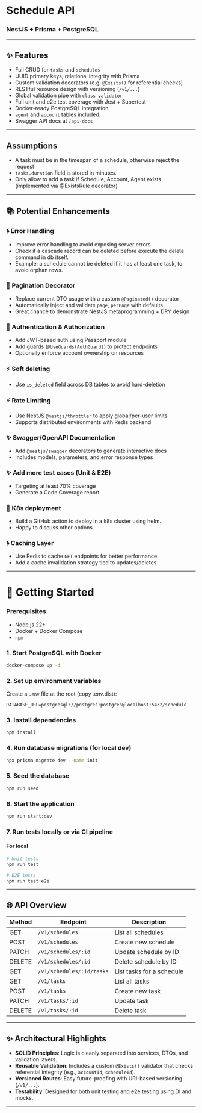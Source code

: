 # Schedule API 
### NestJS + Prisma + PostgreSQL

---

## ✨ Features

- Full CRUD for `tasks` and `schedules`
- UUID primary keys, relational integrity with Prisma
- Custom validation decorators (e.g. `@Exists()` for referential checks)
- RESTful resource design with versioning (`/v1/...`)
- Global validation pipe with `class-validator`
- Full unit and e2e test coverage with Jest + Supertest
- Docker-ready PostgreSQL integration
- `agent` and `account` tables included.
- Swagger API docs at `/api-docs`

---

## Assumptions
- A task must be in the timespan of a schedule, otherwise reject the request
- `tasks.duration` field is stored in minutes.
- Only allow to add a task if Schedule, Account, Agent exists (implemented via @ExistsRule decorator)

___

## 📚 Potential Enhancements

### 🌀 Error Handling
- Improve error handling to avoid exposing server errors
- Check if a cascade record can be deleted before execute the delete command in db itself.
- Example: a schedule cannot be deleted if it has at least one task, to avoid orphan rows.

### 🔢 Pagination Decorator

- Replace current DTO usage with a custom `@Paginated()` decorator
- Automatically inject and validate `page`, `perPage` with defaults
- Great chance to demonstrate NestJS metaprogramming + DRY design

### 🔐 Authentication & Authorization

- Add JWT-based auth using Passport module
- Add guards (`@UseGuards(AuthGuard)`) to protect endpoints
- Optionally enforce account ownership on resources

### ⚡ Soft deleting

- Use `is_deleted` field across DB tables to avoid hard-deletion

### ⚡ Rate Limiting

- Use NestJS `@nestjs/throttler` to apply global/per-user limits
- Supports distributed environments with Redis backend

### ✨ Swagger/OpenAPI Documentation

- Add `@nestjs/swagger` decorators to generate interactive docs
- Includes models, parameters, and error response types

### ✨ Add more test cases (Unit & E2E)
- Targeting at least 70% coverage
- Generate a Code Coverage report

### 🚀 K8s deployment
- Build a GitHub action to deploy in a k8s cluster using helm.
- Happy to discuss other options.


### 🌀 Caching Layer

- Use Redis to cache `GET` endpoints for better performance
- Add a cache invalidation strategy tied to updates/deletes

---


# 🚀 Getting Started

### Prerequisites

- Node.js 22+
- Docker + Docker Compose
- `npm`

### 1. Start PostgreSQL with Docker

```bash
docker-compose up -d
```

### 2. Set up environment variables

Create a `.env` file at the root (copy .env.dist):

```env
DATABASE_URL=postgresql://postgres:postgres@localhost:5432/schedule
```

### 3. Install dependencies

```bash
npm install
```

### 4. Run database migrations (for local dev)

```bash
npx prisma migrate dev --name init
```

### 5. Seed the database
```bash
npm run seed
```

### 6. Start the application

```bash
npm run start:dev
```

### 7. Run tests locally or via CI pipeline

#### For local
```bash
# Unit tests
npm run test

# E2E tests
npm run test:e2e
```

---

## 🌐 API Overview

| Method | Endpoint                  | Description               |
| ------ | ------------------------- | ------------------------- |
| GET    | `/v1/schedules`           | List all schedules        |
| POST   | `/v1/schedules`           | Create new schedule       |
| PATCH  | `/v1/schedules/:id`       | Update schedule by ID     |
| DELETE | `/v1/schedules/:id`       | Delete schedule by ID     |
| GET    | `/v1/schedules/:id/tasks` | List tasks for a schedule |
| GET    | `/v1/tasks`               | List all tasks            |
| POST   | `/v1/tasks`               | Create new task           |
| PATCH  | `/v1/tasks/:id`           | Update task               |
| DELETE | `/v1/tasks/:id`           | Delete task               |

---

## ✨ Architectural Highlights

- **SOLID Principles**: Logic is cleanly separated into services, DTOs, and validation layers.
- **Reusable Validation**: Includes a custom `@Exists()` validator that checks referential integrity (e.g., `accountId`, `scheduleId`).
- **Versioned Routes**: Easy future-proofing with URI-based versioning (`/v1/...`).
- **Testability**: Designed for both unit testing and e2e testing using DI and mocks.

---